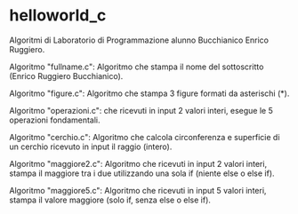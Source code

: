 # helloworld_c


Algoritmi di Laboratorio di Programmazione alunno Bucchianico Enrico Ruggiero.




Algoritmo "fullname.c": Algoritmo che stampa il nome del sottoscritto (Enrico Ruggiero Bucchianico).

Algoritmo "figure.c": Algoritmo che stampa 3 figure formati da asterischi (*).

Algoritmo "operazioni.c": che ricevuti in input 2 valori interi, esegue le 5 operazioni fondamentali.

Algoritmo "cerchio.c": Algoritmo che calcola circonferenza e superficie di un cerchio ricevuto in input il raggio (intero).

Algoritmo "maggiore2.c": Algoritmo che ricevuti in input 2 valori interi, stampa il maggiore tra i due utilizzando una sola if (niente else o else if).

Algoritmo "maggiore5.c": Algoritmo che ricevuti in input 5 valori interi, stampa il valore maggiore (solo if, senza else o else if).